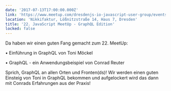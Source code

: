 ```yaml
---
date: '2017-07-13T17:00:00.000Z'
link: 'https://www.meetup.com/dresdenjs-io-javascript-user-group/events/238951852'
location: 'Nikkifaktur, Lößnitzstraße 14, Haus 7, Dresden'
title: '22. JavaScript MeetUp - GraphQL Edition'
locked: false
---
```

Da haben wir einen guten Fang gemacht zum 22. MeetUp:

• Einführung in GraphQL von Toni Möckel

• GraphQL - ein Anwendungsbeispiel von Conrad Reuter

Sprich, GraphQL an allen Orten und Fronten(ds)! Wir werden einen guten Einsteig von Toni in GraphQL bekommen und aufgelockert wird das dann mit Conrads Erfahrungen aus der Praxis!
